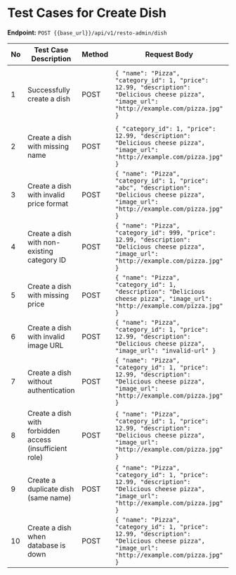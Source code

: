# Test Cases for Create Dish  

**Endpoint:** `POST {{base_url}}/api/v1/resto-admin/dish`  

| No | Test Case Description | Method | Request Body | Expected Response | Status Code |
|----|-----------------------|--------|--------------|--------------------|-------------|
| 1  | Successfully create a dish | POST | `{ "name": "Pizza", "category_id": 1, "price": 12.99, "description": "Delicious cheese pizza", "image_url": "http://example.com/pizza.jpg" }` | `{ "message": "Dish created successfully", "data": { "id": 1, "name": "Pizza", ... } }` | 201 Created |
| 2  | Create a dish with missing name | POST | `{ "category_id": 1, "price": 12.99, "description": "Delicious cheese pizza", "image_url": "http://example.com/pizza.jpg" }` | `{ "error": "Name is required" }` | 400 Bad Request |
| 3  | Create a dish with invalid price format | POST | `{ "name": "Pizza", "category_id": 1, "price": "abc", "description": "Delicious cheese pizza", "image_url": "http://example.com/pizza.jpg" }` | `{ "error": "Invalid price format" }` | 400 Bad Request |
| 4  | Create a dish with non-existing category ID | POST | `{ "name": "Pizza", "category_id": 999, "price": 12.99, "description": "Delicious cheese pizza", "image_url": "http://example.com/pizza.jpg" }` | `{ "error": "Category not found" }` | 404 Not Found |
| 5  | Create a dish with missing price | POST | `{ "name": "Pizza", "category_id": 1, "description": "Delicious cheese pizza", "image_url": "http://example.com/pizza.jpg" }` | `{ "error": "Price is required" }` | 400 Bad Request |
| 6  | Create a dish with invalid image URL | POST | `{ "name": "Pizza", "category_id": 1, "price": 12.99, "description": "Delicious cheese pizza", "image_url": "invalid-url" }` | `{ "error": "Invalid image URL" }` | 400 Bad Request |
| 7  | Create a dish without authentication | POST | `{ "name": "Pizza", "category_id": 1, "price": 12.99, "description": "Delicious cheese pizza", "image_url": "http://example.com/pizza.jpg" }` | `{ "error": "Unauthorized" }` | 401 Unauthorized |
| 8  | Create a dish with forbidden access (insufficient role) | POST | `{ "name": "Pizza", "category_id": 1, "price": 12.99, "description": "Delicious cheese pizza", "image_url": "http://example.com/pizza.jpg" }` | `{ "error": "Forbidden" }` | 403 Forbidden |
| 9  | Create a duplicate dish (same name) | POST | `{ "name": "Pizza", "category_id": 1, "price": 12.99, "description": "Delicious cheese pizza", "image_url": "http://example.com/pizza.jpg" }` | `{ "error": "Dish already exists" }` | 409 Conflict |
| 10 | Create a dish when database is down | POST | `{ "name": "Pizza", "category_id": 1, "price": 12.99, "description": "Delicious cheese pizza", "image_url": "http://example.com/pizza.jpg" }` | `{ "error": "Internal Server Error" }` | 500 Internal Server Error |

